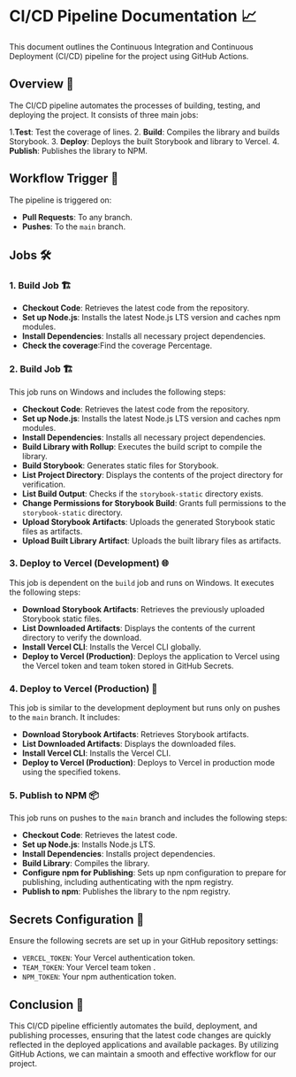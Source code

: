 # CI/CD Pipeline Documentation 📈

This document outlines the Continuous Integration and Continuous Deployment (CI/CD) pipeline for the project using GitHub Actions.

## Overview 🌟

The CI/CD pipeline automates the processes of building, testing, and deploying the project. It consists of three main jobs:

1.**Test**: Test the coverage of lines. 
2. **Build**: Compiles the library and builds Storybook.
3. **Deploy**: Deploys the built Storybook and library to Vercel.
4. **Publish**: Publishes the library to NPM.

## Workflow Trigger 🚦

The pipeline is triggered on:

- **Pull Requests**: To any branch.
- **Pushes**: To the `main` branch.

## Jobs 🛠️

### 1. Build Job 🏗️
- **Checkout Code**: Retrieves the latest code from the repository.
- **Set up Node.js**: Installs the latest Node.js LTS version and caches npm modules.
- **Install Dependencies**: Installs all necessary project dependencies.
- **Check the coverage**:Find the coverage Percentage.

### 2. Build Job 🏗️

This job runs on Windows and includes the following steps:

- **Checkout Code**: Retrieves the latest code from the repository.
- **Set up Node.js**: Installs the latest Node.js LTS version and caches npm modules.
- **Install Dependencies**: Installs all necessary project dependencies.
- **Build Library with Rollup**: Executes the build script to compile the library.
- **Build Storybook**: Generates static files for Storybook.
- **List Project Directory**: Displays the contents of the project directory for verification.
- **List Build Output**: Checks if the `storybook-static` directory exists.
- **Change Permissions for Storybook Build**: Grants full permissions to the `storybook-static` directory.
- **Upload Storybook Artifacts**: Uploads the generated Storybook static files as artifacts.
- **Upload Built Library Artifact**: Uploads the built library files as artifacts.

### 3. Deploy to Vercel (Development) 🌐

This job is dependent on the `build` job and runs on Windows. It executes the following steps:

- **Download Storybook Artifacts**: Retrieves the previously uploaded Storybook static files.
- **List Downloaded Artifacts**: Displays the contents of the current directory to verify the download.
- **Install Vercel CLI**: Installs the Vercel CLI globally.
- **Deploy to Vercel (Production)**: Deploys the application to Vercel using the Vercel token and team token stored in GitHub Secrets.

### 4. Deploy to Vercel (Production) 🚀

This job is similar to the development deployment but runs only on pushes to the `main` branch. It includes:

- **Download Storybook Artifacts**: Retrieves Storybook artifacts.
- **List Downloaded Artifacts**: Displays the downloaded files.
- **Install Vercel CLI**: Installs the Vercel CLI.
- **Deploy to Vercel (Production)**: Deploys to Vercel in production mode using the specified tokens.

### 5. Publish to NPM 📦

This job runs on pushes to the `main` branch and includes the following steps:

- **Checkout Code**: Retrieves the latest code.
- **Set up Node.js**: Installs Node.js LTS.
- **Install Dependencies**: Installs project dependencies.
- **Build Library**: Compiles the library.
- **Configure npm for Publishing**: Sets up npm configuration to prepare for publishing, including authenticating with the npm registry.
- **Publish to npm**: Publishes the library to the npm registry.

## Secrets Configuration 🔐

Ensure the following secrets are set up in your GitHub repository settings:

- `VERCEL_TOKEN`: Your Vercel authentication token.
- `TEAM_TOKEN`: Your Vercel team token .
- `NPM_TOKEN`: Your npm authentication token.

## Conclusion 🏁

This CI/CD pipeline efficiently automates the build, deployment, and publishing processes, ensuring that the latest code changes are quickly reflected in the deployed applications and available packages. By utilizing GitHub Actions, we can maintain a smooth and effective workflow for our project.
